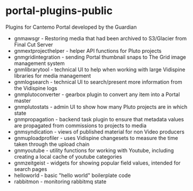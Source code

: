 # portal-plugins-public
Plugins for Cantemo Portal developed by the Guardian

* gnmawsgr - Restoring media that had been archived to S3/Glacier from Final Cut Server
* gnmextprojecthelper - helper API functions for Pluto projects
* gnmgridintegration - sending Portal thumbnail snaps to The Grid image management system
* gnmlibrarytool - technical UI to help when working with large Vidispine libraries for media management
* gnmlogsearch - technical UI to search/present more information from the Vidispine logs
* gnmplutoconverter - gearbox plugin to convert any item into a Portal master
* gnmplutostats - admin UI to show how many Pluto projects are in which state
* gnmpropagation - backend task plugin to ensure that metadata values are propagated from commissions to projects to media
* gnmsyndication - views of published material for non Video producers
* gnmuploadprofiler - uses Vidispine changesets to measure the time taken through the upload chain
* gnmyoutube - utility functions for working with Youtube, including creating a local cache of youtube categories
* gnmzeitgeist - widgets for showing popular field values, intended for search pages
* helloworld - basic "hello world" boilerplate code
* rabbitmon - monitoring rabbitmq state

